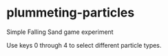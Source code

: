 # plummeting-particles
Simple Falling Sand game experiment

Use keys 0 through 4 to select different particle types.
